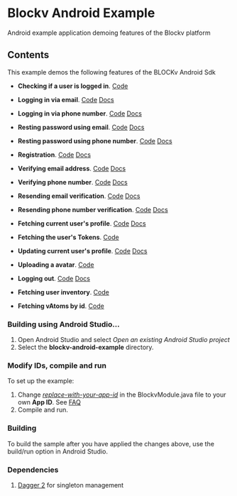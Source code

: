 Blockv Android Example
======================

Android example application demoing features of the Blockv platform

<h2>Contents</h2>

This example demos the following features of the BLOCKv Android Sdk

* **Checking if a user is logged in**. [Code](https://github.com/BLOCKvIO/android-example/blob/master/app/src/main/java/io/blockv/example/feature/landing/LandingPresenterImpl.java#L17)

* **Logging in via email**. [Code](https://github.com/BLOCKvIO/android-example/blob/master/app/src/main/java/io/blockv/example/feature/login/email/LoginEmailPresenterImpl.java#L22) [Docs](https://developer.blockv.io/docs/reference/v1/android/user/login)

* **Logging in via phone number**. [Code](https://github.com/BLOCKvIO/android-example/blob/master/app/src/main/java/io/blockv/example/feature/login/phone/LoginPhonePresenterImpl.java#L21) [Docs](https://developer.blockv.io/docs/reference/v1/android/user/login)

* **Resting password using email**. [Code](https://github.com/BLOCKvIO/android-example/blob/master/app/src/main/java/io/blockv/example/feature/login/email/LoginEmailPresenterImpl.java#L42) [Docs](https://developer.blockv.io/docs/reference/v1/android/user/reset-token)

* **Resting password using phone number**. [Code](https://github.com/BLOCKvIO/android-example/blob/master/app/src/main/java/io/blockv/example/feature/login/phone/LoginPhonePresenterImpl.java#L38) [Docs](https://developer.blockv.io/docs/reference/v1/android/user/reset-token)

* **Registration**. [Code](https://github.com/BLOCKvIO/android-example/blob/master/app/src/main/java/io/blockv/example/feature/register/RegisterPresenterImpl.java#L28) [Docs](https://developer.blockv.io/docs/reference/v1/android/user/register)

* **Verifying email address**. [Code](https://github.com/BLOCKvIO/android-example/blob/master/app/src/main/java/io/blockv/example/feature/verify/email/VerifyEmailPresenterImpl.java#L29) [Docs](https://developer.blockv.io/docs/reference/v1/android/user/verify-token)

* **Verifying phone number**. [Code](https://github.com/BLOCKvIO/android-example/blob/master/app/src/main/java/io/blockv/example/feature/verify/phone/VerifyPhonePresenterImpl.java#L31) [Docs](https://developer.blockv.io/docs/reference/v1/android/user/verify-token)

* **Resending email verification**. [Code](https://github.com/BLOCKvIO/android-example/blob/master/app/src/main/java/io/blockv/example/feature/verify/email/VerifyEmailPresenterImpl.java#L46) [Docs](https://developer.blockv.io/docs/reference/v1/android/user/reset-user-token-verification)

* **Resending phone number verification**. [Code](https://github.com/BLOCKvIO/android-example/blob/master/app/src/main/java/io/blockv/example/feature/verify/phone/VerifyPhonePresenterImpl.java#L47) [Docs](https://developer.blockv.io/docs/reference/v1/android/user/reset-user-token-verification)

* **Fetching current user's profile**. [Code](https://github.com/BLOCKvIO/android-example/blob/master/app/src/main/java/io/blockv/example/feature/profile/ProfilePresenterImpl.java#L43) [Docs](https://developer.blockv.io/docs/reference/v1/android/user/get-profile)

* **Fetching the user's Tokens**. [Code](https://github.com/BLOCKvIO/android-example/blob/master/app/src/main/java/io/blockv/example/feature/profile/ProfilePresenterImpl.java#L55)

* **Updating current user's profile**. [Code](https://github.com/BLOCKvIO/android-example/blob/master/app/src/main/java/io/blockv/example/feature/profile/ProfilePresenterImpl.java#L91) [Docs](https://developer.blockv.io/docs/reference/v1/android/user/update-profile)

* **Uploading a avatar**. [Code](https://github.com/BLOCKvIO/android-example/blob/master/app/src/main/java/io/blockv/example/feature/profile/ProfilePresenterImpl.java#L157)

* **Logging out**. [Code](https://github.com/BLOCKvIO/android-example/blob/master/app/src/main/java/io/blockv/example/feature/profile/ProfilePresenterImpl.java#L129) [Docs](https://developer.blockv.io/docs/reference/v1/android/user/logout)

* **Fetching user inventory**. [Code](https://github.com/BLOCKvIO/android-example/blob/master/app/src/main/java/io/blockv/example/feature/inventory/InventoryPresenterImpl.java#L25)

* **Fetching vAtoms by id**. [Code](https://github.com/BLOCKvIO/android-example/blob/master/app/src/main/java/io/blockv/example/feature/activated/VatomPresenterImpl.java#L31)

<h3>Building using Android Studio...</h3>

1. Open Android Studio and select *Open an existing Android Studio project*
1. Select the **blockv-android-example** directory.

<h3>Modify IDs, compile and run</h3>

To set up the example:

1. Change [*replace-with-your-app-id*](https://github.com/BLOCKvIO/android-example/blob/master/app/src/main/java/io/blockv/example/BlockvModule.java#L27) in the BlockvModule.java file to your own **App ID**. See [FAQ](https://developer.blockv.io/docs/faq)
1. Compile and run.

<h3>Building</h3>
To build the sample after you have applied the changes above, use the build/run option in Android Studio.

<h3>Dependencies</h3>

1. [Dagger 2](https://github.com/google/dagger) for singleton management
